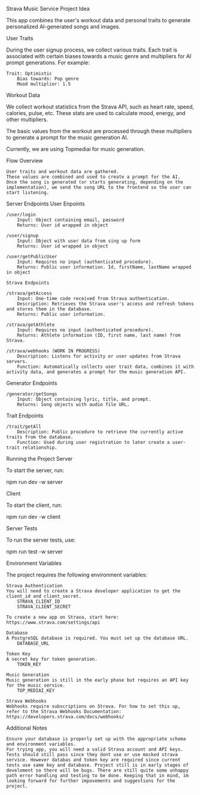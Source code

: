Strava Music Service
Project Idea

This app combines the user's workout data and personal traits to generate personalized AI-generated songs and images.

User Traits

During the user signup process, we collect various traits. Each trait is associated with certain biases towards a music genre and multipliers for AI prompt generations. For example:

    Trait: Optimistic
        Bias towards: Pop genre
        Mood multiplier: 1.5

Workout Data

We collect workout statistics from the Strava API, such as heart rate, speed, calories, pulse, etc. These stats are used to calculate mood, energy, and other multipliers.

The basic values from the workout are processed through these multipliers to generate a prompt for the music generation AI.

Currently, we are using Topmediai for music generation.

Flow Overview

    User traits and workout data are gathered.
    These values are combined and used to create a prompt for the AI.
    Once the song is generated (or starts generating, depending on the implementation), we send the song URL to the frontend so the user can start listening.

Server Endpoints
User Enpoints

    /user/login
        Input: Object containing email, password
        Returns: User id wrapped in object

    /user/signup
        Input: Object with user data from sing up form
        Returns: User id wrapped in object

    /user/getPublicUser
        Input: Requires no input (authenticated procedure).
        Returns: Public user information. Id, firstName, lastName wrapped in object

    Strava Endpoints

    /strava/getAccess
        Input: One-time code received from Strava authentication.
        Description: Retrieves the Strava user's access and refresh tokens and stores them in the database.
        Returns: Public user information.

    /strava/getAthlete
        Input: Requires no input (authenticated procedure).
        Returns: Athlete information (ID, first name, last name) from Strava.

    /strava/webhooks (WORK IN PROGRESS)
        Description: Listens for activity or user updates from Strava servers.
        Function: Automatically collects user trait data, combines it with activity data, and generates a prompt for the music generation API.

Generator Endpoints

    /generator/getSongs
        Input: Object containing lyric, title, and prompt.
        Returns: Song objects with audio file URL.

Trait Endpoints

    /trait/getAll
        Description: Public procedure to retrieve the currently active traits from the database.
        Function: Used during user registration to later create a user-trait relationship.

Running the Project
Server

To start the server, run:

npm run dev -w server

Client

To start the client, run:

npm run dev -w client

Server Tests

To run the server tests, use:

npm run test -w server

Environment Variables

The project requires the following environment variables:

    Strava Authentication
    You will need to create a Strava developer application to get the client_id and client_secret.
        STRAVA_CLIENT_ID
        STRAVA_CLIENT_SECRET

    To create a new app on Strava, start here: https://www.strava.com/settings/api

    Database
    A PostgreSQL database is required. You must set up the database URL.
        DATABASE_URL

    Token Key
    A secret key for token generation.
        TOKEN_KEY

    Music Generation
    Music generation is still in the early phase but requires an API key for the music service.
        TOP_MEDIAI_KEY

    Strava Webhooks
    Webhooks require subscriptions on Strava. For how to set this up, refer to the Strava Webhooks Documentation: https://developers.strava.com/docs/webhooks/

Additional Notes

    Ensure your database is properly set up with the appropriate schema and environment variables.
    For trying app, you will need a valid Strava account and API keys. Tests should still pass since they dont use or use mocked strava service. However databas and token key are required since current tests use same key and database. Project still is in early stages of develoment so there will be bugs. There are still quite some unhappy path error handling and testing to be done. Keeping that in mind, im looking forward for further impovements and suggestions for the project.
